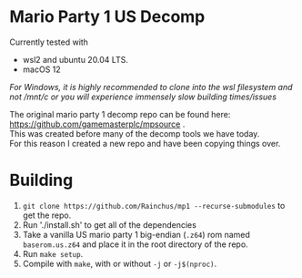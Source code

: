 # Mario Party 1 US Decomp
Currently tested with 
- wsl2 and ubuntu 20.04 LTS.
- macOS 12

*For Windows, it is highly recommended to clone into the wsl filesystem and not /mnt/c or you will experience immensely slow building times/issues*

The original mario party 1 decomp repo can be found here: https://github.com/gamemasterplc/mpsource .<br/>
This was created before many of the decomp tools we have today.<br/>
For this reason I created a new repo and have been copying things over.


# Building
1. `git clone https://github.com/Rainchus/mp1 --recurse-submodules` to get the repo.
2. Run './install.sh' to get all of the dependencies
3. Take a vanilla US mario party 1 big-endian (`.z64`) rom named `baserom.us.z64` and place it in the root directory of the repo.
4. Run `make setup`.
5. Compile with `make`, with or without `-j` or `-j$(nproc)`.
